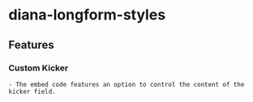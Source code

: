 # diana-longform-styles

## Features

### Custom Kicker
	- The embed code features an option to control the content of the kicker field.
